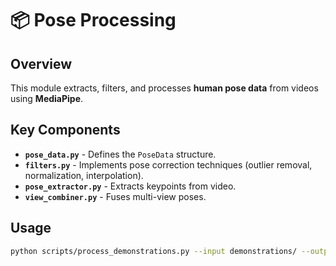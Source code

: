 # 📦 Pose Processing

## Overview
This module extracts, filters, and processes **human pose data** from videos using **MediaPipe**.

## Key Components
- **`pose_data.py`** - Defines the `PoseData` structure.
- **`filters.py`** - Implements pose correction techniques (outlier removal, normalization, interpolation).
- **`pose_extractor.py`** - Extracts keypoints from video.
- **`view_combiner.py`** - Fuses multi-view poses.

## Usage
```bash
python scripts/process_demonstrations.py --input demonstrations/ --output processed_demonstrations/
